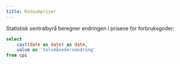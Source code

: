 ```yaml
---
title: Konsumpriser
---
```


Statistisk sentralbyrå beregner endringen i prisene for forbruksgoder:

```sql cpi
select
    cast(date as date) as date,
    value as 'tolvmånedersendring'
from cpi
```

<LineChart
    data={cpi}
    title="Konsumprisindeksen, 12-månedersendring"
    subtitle="Kilde: SSBs tabell 03013"
    x=date
    y=tolvmånedersendring
/>

